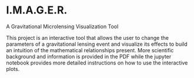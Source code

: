 # I.M.A.G.E.R.
A Gravitational Microlensing Visualization Tool

This project is an interactive tool that allows the user to change the parameters of a gravitational lensing event and visualize its effects to build an intuition of the mathematical relationships present. More scientific background and information is provided in the PDF while the jupyter notebook provides more detailed instructions on how to use the interactive plots.
